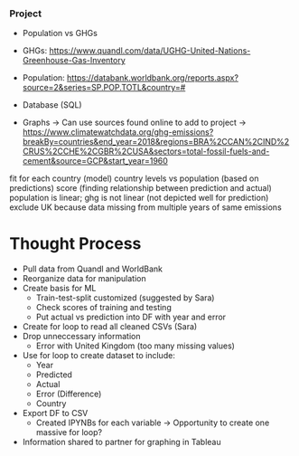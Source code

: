 ### Project
* Population vs GHGs
* GHGs: https://www.quandl.com/data/UGHG-United-Nations-Greenhouse-Gas-Inventory
* Population: https://databank.worldbank.org/reports.aspx?source=2&series=SP.POP.TOTL&country=#

* Database (SQL)
* Graphs
-> Can use sources found online to add to project
-> https://www.climatewatchdata.org/ghg-emissions?breakBy=countries&end_year=2018&regions=BRA%2CCAN%2CIND%2CRUS%2CCHE%2CGBR%2CUSA&sectors=total-fossil-fuels-and-cement&source=GCP&start_year=1960


fit for each country (model)
country levels vs population (based on predictions)
score (finding relationship between prediction and actual)
population is linear; ghg is not linear (not depicted well for prediction)
exclude UK because data missing from multiple years of same emissions

# Thought Process
* Pull data from Quandl and WorldBank
* Reorganize data for manipulation
* Create basis for ML
  * Train-test-split customized (suggested by Sara)
  * Check scores of training and testing
  * Put actual vs prediction into DF with year and error
* Create for loop to read all cleaned CSVs (Sara)
* Drop unneccessary information
  * Error with United Kingdom (too many missing values)
* Use for loop to create dataset to include:
  * Year
  * Predicted
  * Actual
  * Error (Difference)
  * Country
* Export DF to CSV
  * Created IPYNBs for each variable
    -> Opportunity to create one massive for loop?
* Information shared to partner for graphing in Tableau
